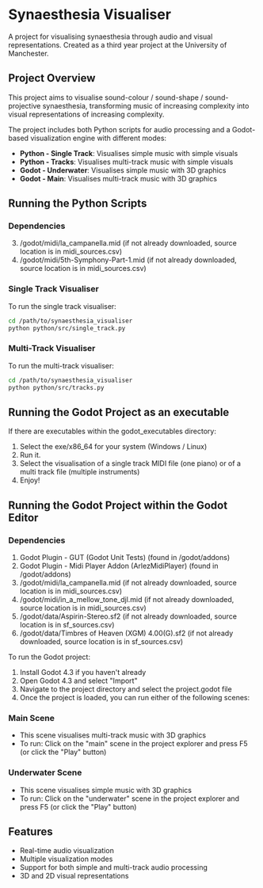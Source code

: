# Synaesthesia Visualiser

A project for visualising synaesthesia through audio and visual representations. Created as a third year project at the University of Manchester.

## Project Overview

This project aims to visualise sound-colour / sound-shape / sound-projective synaesthesia, transforming music of increasing complexity into visual representations of increasing complexity.

The project includes both Python scripts for audio processing and a Godot-based visualization engine with different modes:

- **Python - Single Track**: Visualises simple music with simple visuals
- **Python - Tracks**: Visualises multi-track music with simple visuals
- **Godot - Underwater**: Visualises simple music with 3D graphics
- **Godot - Main**: Visualises multi-track music with 3D graphics

## Running the Python Scripts

### Dependencies

3. /godot/midi/la_campanella.mid (if not already downloaded, source location is in midi_sources.csv)
4. /godot/midi/5th-Symphony-Part-1.mid (if not already downloaded, source location is in midi_sources.csv)

### Single Track Visualiser

To run the single track visualiser:

```bash
cd /path/to/synaesthesia_visualiser
python python/src/single_track.py
```

### Multi-Track Visualiser

To run the multi-track visualiser:

```bash
cd /path/to/synaesthesia_visualiser
python python/src/tracks.py
```

## Running the Godot Project as an executable
If there are executables within the godot_executables directory:
1. Select the exe/x86_64 for your system (Windows / Linux)
2. Run it.
3. Select the visualisation of a single track MIDI file (one piano) or of a multi track file (multiple instruments)
4. Enjoy!

## Running the Godot Project within the Godot Editor

### Dependencies

1. Godot Plugin - GUT (Godot Unit Tests) (found in /godot/addons)
2. Godot Plugin - Midi Player Addon (ArlezMidiPlayer) (found in /godot/addons)
3. /godot/midi/la_campanella.mid (if not already downloaded, source location is in midi_sources.csv)
4. /godot/midi/in_a_mellow_tone_djl.mid (if not already downloaded, source location is in midi_sources.csv)
5. /godot/data/Aspirin-Stereo.sf2 (if not already downloaded, source location is in sf_sources.csv)
6. /godot/data/Timbres of Heaven (XGM) 4.00(G).sf2 (if not already downloaded, source location is in sf_sources.csv)

To run the Godot project:

1. Install Godot 4.3 if you haven't already
2. Open Godot 4.3 and select "Import"
3. Navigate to the project directory and select the project.godot file
4. Once the project is loaded, you can run either of the following scenes:

### Main Scene

- This scene visualises multi-track music with 3D graphics
- To run: Click on the "main" scene in the project explorer and press F5 (or click the "Play" button)

### Underwater Scene

- This scene visualises simple music with 3D graphics
- To run: Click on the "underwater" scene in the project explorer and press F5 (or click the "Play" button)

## Features

- Real-time audio visualization
- Multiple visualization modes
- Support for both simple and multi-track audio processing
- 3D and 2D visual representations
